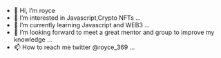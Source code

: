 - 👋 Hi, I’m royce
- 👀 I’m interested in Javascript,Crypto NFTs  ...
- 🌱 I’m currently learning Javascript and WEB3   ...
- 💞️ I’m looking forward to meet a great mentor and group to improve my knowledge  ...
- 📫 How to reach me twitter @royce_369 ...

<!---
Royce369/Royce369 is a ✨ special ✨ repository because its `README.md` (this file) appears on your GitHub profile.
You can click the Preview link to take a look at your changes.
--->
